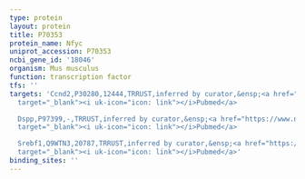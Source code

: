```yaml
---
type: protein
layout: protein
title: P70353
protein_name: Nfyc
uniprot_accession: P70353
ncbi_gene_id: '18046'
organism: Mus musculus
function: transcription factor
tfs: ''
targets: 'Ccnd2,P30280,12444,TRRUST,inferred by curator,&ensp;<a href="https://www.ncbi.nlm.nih.gov/pubmed/?term=9339900%5Buid%5D"
  target="_blank"><i uk-icon="icon: link"></i>Pubmed</a>

  Dspp,P97399,-,TRRUST,inferred by curator,&ensp;<a href="https://www.ncbi.nlm.nih.gov/pubmed/?term=20843790%5Buid%5D"
  target="_blank"><i uk-icon="icon: link"></i>Pubmed</a>

  Srebf1,Q9WTN3,20787,TRRUST,inferred by curator,&ensp;<a href="https://www.ncbi.nlm.nih.gov/pubmed/?term=10918064%5Buid%5D"
  target="_blank"><i uk-icon="icon: link"></i>Pubmed</a>'
binding_sites: ''
---
```

